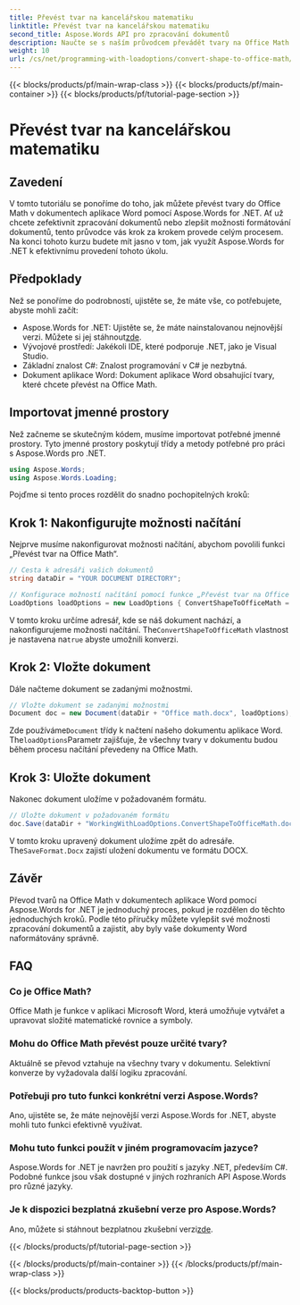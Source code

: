 ```yaml
---
title: Převést tvar na kancelářskou matematiku
linktitle: Převést tvar na kancelářskou matematiku
second_title: Aspose.Words API pro zpracování dokumentů
description: Naučte se s naším průvodcem převádět tvary na Office Math v dokumentech aplikace Word pomocí Aspose.Words for .NET. Vylepšete formátování dokumentu bez námahy.
weight: 10
url: /cs/net/programming-with-loadoptions/convert-shape-to-office-math/
---
```


{{< blocks/products/pf/main-wrap-class >}}
{{< blocks/products/pf/main-container >}}
{{< blocks/products/pf/tutorial-page-section >}}

# Převést tvar na kancelářskou matematiku

## Zavedení

V tomto tutoriálu se ponoříme do toho, jak můžete převést tvary do Office Math v dokumentech aplikace Word pomocí Aspose.Words for .NET. Ať už chcete zefektivnit zpracování dokumentů nebo zlepšit možnosti formátování dokumentů, tento průvodce vás krok za krokem provede celým procesem. Na konci tohoto kurzu budete mít jasno v tom, jak využít Aspose.Words for .NET k efektivnímu provedení tohoto úkolu.

## Předpoklady

Než se ponoříme do podrobností, ujistěte se, že máte vše, co potřebujete, abyste mohli začít:

- Aspose.Words for .NET: Ujistěte se, že máte nainstalovanou nejnovější verzi. Můžete si jej stáhnout[zde](https://releases.aspose.com/words/net/).
- Vývojové prostředí: Jakékoli IDE, které podporuje .NET, jako je Visual Studio.
- Základní znalost C#: Znalost programování v C# je nezbytná.
- Dokument aplikace Word: Dokument aplikace Word obsahující tvary, které chcete převést na Office Math.

## Importovat jmenné prostory

Než začneme se skutečným kódem, musíme importovat potřebné jmenné prostory. Tyto jmenné prostory poskytují třídy a metody potřebné pro práci s Aspose.Words pro .NET.

```csharp
using Aspose.Words;
using Aspose.Words.Loading;
```

Pojďme si tento proces rozdělit do snadno pochopitelných kroků:

## Krok 1: Nakonfigurujte možnosti načítání

Nejprve musíme nakonfigurovat možnosti načítání, abychom povolili funkci „Převést tvar na Office Math“.

```csharp
// Cesta k adresáři vašich dokumentů
string dataDir = "YOUR DOCUMENT DIRECTORY";

// Konfigurace možností načítání pomocí funkce „Převést tvar na Office Math“.
LoadOptions loadOptions = new LoadOptions { ConvertShapeToOfficeMath = true };
```

 V tomto kroku určíme adresář, kde se náš dokument nachází, a nakonfigurujeme možnosti načítání. The`ConvertShapeToOfficeMath` vlastnost je nastavena na`true` abyste umožnili konverzi.

## Krok 2: Vložte dokument

Dále načteme dokument se zadanými možnostmi.

```csharp
// Vložte dokument se zadanými možnostmi
Document doc = new Document(dataDir + "Office math.docx", loadOptions);
```

 Zde používáme`Document` třídy k načtení našeho dokumentu aplikace Word. The`loadOptions`Parametr zajišťuje, že všechny tvary v dokumentu budou během procesu načítání převedeny na Office Math.

## Krok 3: Uložte dokument

Nakonec dokument uložíme v požadovaném formátu.

```csharp
// Uložte dokument v požadovaném formátu
doc.Save(dataDir + "WorkingWithLoadOptions.ConvertShapeToOfficeMath.docx", SaveFormat.Docx);
```

 V tomto kroku upravený dokument uložíme zpět do adresáře. The`SaveFormat.Docx` zajistí uložení dokumentu ve formátu DOCX.

## Závěr

Převod tvarů na Office Math v dokumentech aplikace Word pomocí Aspose.Words for .NET je jednoduchý proces, pokud je rozdělen do těchto jednoduchých kroků. Podle této příručky můžete vylepšit své možnosti zpracování dokumentů a zajistit, aby byly vaše dokumenty Word naformátovány správně.

## FAQ

### Co je Office Math?  
Office Math je funkce v aplikaci Microsoft Word, která umožňuje vytvářet a upravovat složité matematické rovnice a symboly.

### Mohu do Office Math převést pouze určité tvary?  
Aktuálně se převod vztahuje na všechny tvary v dokumentu. Selektivní konverze by vyžadovala další logiku zpracování.

### Potřebuji pro tuto funkci konkrétní verzi Aspose.Words?  
Ano, ujistěte se, že máte nejnovější verzi Aspose.Words for .NET, abyste mohli tuto funkci efektivně využívat.

### Mohu tuto funkci použít v jiném programovacím jazyce?  
Aspose.Words for .NET je navržen pro použití s jazyky .NET, především C#. Podobné funkce jsou však dostupné v jiných rozhraních API Aspose.Words pro různé jazyky.

### Je k dispozici bezplatná zkušební verze pro Aspose.Words?  
 Ano, můžete si stáhnout bezplatnou zkušební verzi[zde](https://releases.aspose.com/).

{{< /blocks/products/pf/tutorial-page-section >}}

{{< /blocks/products/pf/main-container >}}
{{< /blocks/products/pf/main-wrap-class >}}

{{< blocks/products/products-backtop-button >}}
